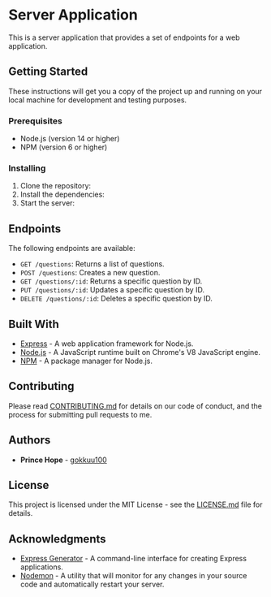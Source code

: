 # Server Application

This is a server application that provides a set of endpoints for a web application.

## Getting Started

These instructions will get you a copy of the project up and running on your local machine for development and testing purposes.

### Prerequisites

- Node.js (version 14 or higher)
- NPM (version 6 or higher)

### Installing

1. Clone the repository:
2. Install the dependencies:
3. Start the server:


## Endpoints

The following endpoints are available:

- `GET /questions`: Returns a list of questions.
- `POST /questions`: Creates a new question.
- `GET /questions/:id`: Returns a specific question by ID.
- `PUT /questions/:id`: Updates a specific question by ID.
- `DELETE /questions/:id`: Deletes a specific question by ID.

## Built With

- [Express](https://expressjs.com/) - A web application framework for Node.js.
- [Node.js](https://nodejs.org/) - A JavaScript runtime built on Chrome's V8 JavaScript engine.
- [NPM](https://www.npmjs.com/) - A package manager for Node.js.

## Contributing

Please read [CONTRIBUTING.md](https://github.com/your-username/your-repo/CONTRIBUTING.md) for details on our code of conduct, and the process for submitting pull requests to me.

## Authors

- **Prince Hope** - [gokkuu100](https://github.com/gokkuu100)


## License

This project is licensed under the MIT License - see the [LICENSE.md](https://github.com/your-username/your-repo/LICENSE.md) file for details.

## Acknowledgments

- [Express Generator](https://expressjs.com/en/starter/generator.html) - A command-line interface for creating Express applications.
- [Nodemon](https://nodemon.io/) - A utility that will monitor for any changes in your source code and automatically restart your server.